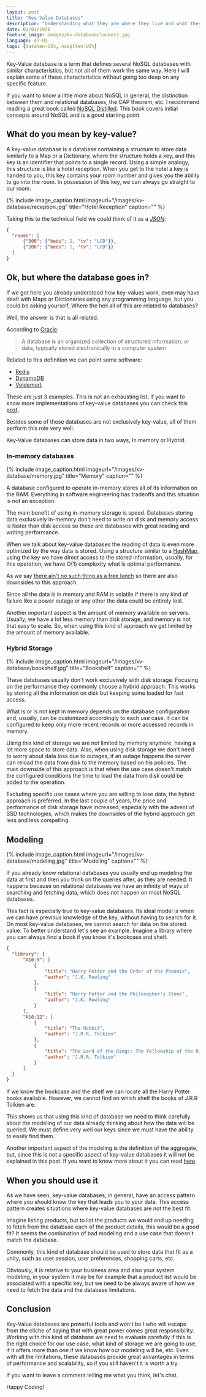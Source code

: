 ```yaml
---
layout: post
title: "Key-Value Databases"
description: "Understanding what they are where they live and what they feed on"
date: 01/01/1970
feature_image: images/kv-database/lockers.jpg
language: en-US
tags: [data%en-US%, nosql%en-US%]
---
```

Key-Value database is a term that defines several NoSQL databases with similar characteristics, but not all of them work the same way. Here I will explain some of these characteristics without going too deep on any specific feature.
<!--more-->

If you want to know a little more about NoSQL in general, the distinction between them and relational databases, the CAP theorem, etc. I recommend reading a great book called [NoSQL Distilled](https://www.amazon.com/NoSQL-Distilled-Emerging-Polyglot-Persistence-ebook/dp/B0090J3SYW/ref=tmm_kin_swatch_0?_encoding=UTF8&qid=&sr=). This book covers initial concepts around NoSQL and is a good starting point.

## What do you mean by key-value?
A key-value database is a database containing a structure to store data similarly to a Map or a Dictionary, where the structure holds a key, and this key is an identifier that points to a single record.
Using a simple analogy, this structure is like a hotel reception. When you get to the hotel a key is handed to you, this key contains your room number and gives you the ability to go into the room. In possession of this key, we can always go straight to our room.

{% include image_caption.html imageurl="/images/kv-database/reception.jpg" title="Hotel Reception" caption="" %}

Taking this to the technical field we could think of it as a *[JSON](https://wikipedia.org/wiki/JSON)*:

```json
{
  "rooms": [
      {"306": {"beds": 2, "tv": "LCD"}},
      {"206": {"beds": 1, "tv": "LCD"}}
  ]
}
```

## Ok, but where the database goes in?

If we got here you already understood how key-values work, even may have dealt with Maps or Dictionaries using any programming language, but you could be asking yourself, Where the hell all of this are related to databases?

Well, the answer is that is all related.

According to [Oracle](https://www.oracle.com/database/what-is-database/):

>A database is an organized collection of structured information, or data, typically stored electronically in a computer system

Related to this definition we can point some software:
- [Redis](https://redis.io)
- [DynamoDB](https://aws.amazon.com/dynamodb/)
- [Voldemort](https://www.project-voldemort.com/voldemort/)

These are just 3 examples. This is not an exhausting list, if you want to know more implementations of key-value databases you can check this [post](https://en.wikipedia.org/wiki/Key–value_database).

Besides some of these databases are not exclusively key-value, all of them perform this role very well.

Key-Value databases can store data in two ways, In memory or Hybrid.

### In-memory databases

{% include image_caption.html imageurl="/images/kv-database/memory.jpg" title="Memory" caption="" %}

A database configured to operate in-memory stores all of its information on the RAM. Everything in software engineering has tradeoffs and this situation is not an exception.

The main benefit of using in-memory storage is speed. Databases storing data exclusively in-memory don't need to write on disk and memory access is faster than disk access so these are databases with great reading and writing performance.

When we talk about key-value databases the reading of data is even more optimized by the way data is stored. Using a structure similar to a [HashMap](https://www.w3schools.com/java/java_hashmap.asp), using the key we have direct access to the stored information, usually, for this operation, we have O(1) complexity what is optimal performance.

As we say [there ain't no such thing as a free lunch](https://en.wikipedia.org/w/index.php?title=There_ain%27t_no_such_thing_as_a_free_lunch&redirect=no) so there are also downsides to this approach.

Since all the data is in memory and RAM is volatile if there is any kind of failure like a power outage or any other the data could be entirely lost.

Another important aspect is the amount of memory available on servers. Usually, we have a lot less memory than disk storage, and memory is not that easy to scale. So, when using this kind of approach we get limited by the amount of memory available.

### Hybrid Storage

{% include image_caption.html imageurl="/images/kv-database/bookshelf.jpg" title="Bookshelf" caption="" %}

These databases usually don't work exclusively with disk storage. Focusing on the performance they commonly choose a hybrid approach. This works by storing all the information on disk but keeping some loaded for fast access.

What is or is not kept in memory depends on the database configuration and, usually, can be customized accordingly to each use case. It can be configured to keep only more recent records or more accessed records in memory.

Using this kind of storage we are not limited by memory anymore, having a lot more space to store data. Also, when using disk storage we don't need to worry about data loss due to outages, if an outage happens the server can reload the data from disk to the memory based on his policies. The main downside of this approach is that 
when the use case doesn't match the configured conditions the time to load the data from disk could be added to the operation.

Excluding specific use cases where you are willing to lose data, the hybrid approach is preferred. In the last couple of years, the price and performance of disk storage have increased, especially with the advent of SSD technologies, which makes the downsides of the hybrid approach get less and less compelling.  

## Modeling

{% include image_caption.html imageurl="/images/kv-database/modeling.jpg" title="Modeling" caption="" %}

If you already know relational databases you usually end up modeling the data at first and then you think on the queries after, as they are needed. It happens because on relational databases we have an infinity of ways of searching and fetching data, which does not happen on most NoSQL databases.

This fact is especially true to key-value databases. Its ideal model is when we can have previous knowledge of the key, without having to search for it. On most key-value databases, we cannot search for data on the stored value. To better understand let's see an example. Imagine a library where you can always find a book if you know it's bookcase and shelf.

```json
{
  "library": {
      "A10:3": [
          {
              "title": "Harry Potter and the Order of the Phoenix",
              "author": "J.K. Rowling"
          },
          {
              "title": "Harry Potter and the Philosopher's Stone",
              "author": "J.K. Rowling"
          }
      ],
      "A10:12": [
          {
              "title": "The Hobbit",
              "author": "J.R.R. Tolkien"
          },
          {
              "title": "The Lord of the Rings: The Fellowship of the Ring",
              "author": "J.R.R. Tolkien"
          }
      ]
  }
}
```

If we know the bookcase and the shelf we can locate all the Harry Potter books available. However, we cannot find on which shelf the books of J.R.R Tolkien are.

This shows us that using this kind of database we need to think carefully about the modeling of our data already thinking about how the data will be queried. We must define very well our keys since we must have the ability to easily find them.

Another important aspect of the modeling is the definition of the aggregate, but, since this is not a specific aspect of key-value databases it will not be explained in this post. If you want to know more about it you can read [here](https://arleypadua.medium.com/why-keeping-aggregates-with-nosql-9e1d9f9920f2).

## When you should use it

As we have seen, key-value databases, in general, have an access pattern where you should know the key that leads you to your data. This access pattern creates situations where key-value databases are not the best fit. 

Imagine listing products, but to list the products we would end up needing to fetch from the database each of the product details, this would be a good fit? It seems the combination of bad modeling and a use case that doesn't match the database.

Commonly, this kind of database should be used to store data that fit as a unity, such as user session, user preferences, shopping carts, etc.

Obviously, it is relative to your business area and also your system modeling, in your system it may be for example that a product list would be associated with a specific key, but we need to be always aware of how we need to fetch the data and the database limitations.

## Conclusion

Key-Value databases are powerful tools and won't be I who will escape from the cliche of saying that with great power comes great responsibility. Working with this kind of database we need to evaluate carefully if this is the right choice for our use case, what kind of storage we are going to use, if it offers more than one if we know how our modeling will be, etc. Even with all the limitations, these databases provide great advantages in terms of performance and scalability, so if you still haven't it is worth a try.

If you want to leave a comment telling me what you think, let's chat.

Happy Coding!
 
 
 

 

